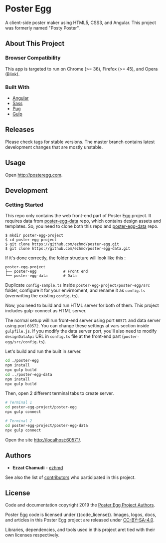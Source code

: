 # Poster Egg

A client-side poster maker using HTML5, CSS3, and Angular. This project was formerly named "Posty Poster".

## About This Project

### Browser Compatibility

This app is targeted to run on Chrome (>= 36), Firefox (>= 45), and Opera (Blink).

### Built With

* [Angular](https://angular.io)
* [Sass](https://sass-lang.com)
* [Pug](https://pugjs.org)
* [Gulp](https://gulpjs.com)

## Releases

Please check tags for stable versions. The master branch contains latest development changes that are mostly unstable.

## Usage

Open http://posteregg.com.

## Development

### Getting Started

This repo only contains the web front-end part of Poster Egg project. It requires data from [poster-egg-data](https://github.com/ezhmd/poster-egg-data) repo, which contains design assets and templates. So, you need to clone both this repo and [poster-egg-data](https://github.com/ezhmd/poster-egg-data) repo.

```
$ mkdir poster-egg-project
$ cd poster-egg-project
$ git clone https://github.com/ezhmd/poster-egg.git
$ git clone https://github.com/ezhmd/poster-egg-data.git
```

If it's done correctly, the folder structure will look like this :

```
poster-egg-project
├── poster-egg            # Front end
└── poster-egg-data       # Data
```

Duplicate `config-sample.ts` inside `poster-egg-project/poster-egg/src` folder, configure it for your envirnoment, and rename it as `config.ts` (overwriting the existing `config.ts`).

Now, you need to build and run HTML server for both of them. This project includes gulp-connect as HTML server. 

The normal setup will run front-end server using port `60571` and data server using port `60572`. You can change these settings at vars section inside `gulpfile.js`. If you modify the data server port, you'll also need to modify `designDataApi` URL in `config.ts` file at the front-end part (`poster-egg/src/config.ts`).

Let's build and run the built in server.

```sh
cd ./poster-egg 
npm install
npx gulp build
cd ../poster-egg-data
npm install
npx gulp build
```

Then, open 2 different terminal tabs to create server. 

```sh
# Terminal 1
cd poster-egg-project/poster-egg
npx gulp connect
```
```sh
# Terminal 2
cd poster-egg-project/poster-egg-data
npx gulp connect
```

Open the site [http://localhost:60571/](http://localhost:60571/).

## Authors

* **Ezzat Chamudi** - [ezhmd](https://github.com/ezhmd)

See also the list of [contributors](https://github.com/ezhmd/poster-egg/graphs/contributors) who participated in this project.

## License

Code and documentation copyright 2019 the [Poster Egg Project Authors](https://github.com/ezhmd/poster-egg/graphs/contributors). 

Poster Egg code is licensed under {{code_license}}. Images, logos, docs, and articles in this Poster Egg project are released under [CC-BY-SA-4.0](https://creativecommons.org/licenses/by-sa/4.0/legalcode).

Libraries, dependencies, and tools used in this project aret tied with their own licenses respectively.
